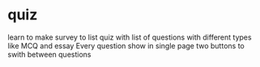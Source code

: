 # quiz
learn to make survey to list quiz with list of questions with different types like MCQ and essay
Every question show in single page two buttons to swith between questions
